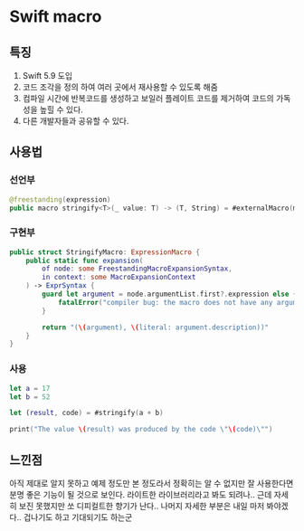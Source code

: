 # Swift macro

## 특징
1. Swift 5.9 도입
2.  코드 조각을 정의 하여 여러 곳에서 재사용할 수 있도록 해줌
3.  컴파일 시간에 반복코드를 생성하고 보일러 플레이트 코드를 제거하여 코드의 가독성을 높힐 수 있다.
4.  다른 개발자들과 공유할 수 있다.


## 사용법

### 선언부
``` swift
@freestanding(expression)
public macro stringify<T>(_ value: T) -> (T, String) = #externalMacro(module: "MyMacro_exampleMacros", type: "StringifyMacro")
```

### 구현부
```swift
public struct StringifyMacro: ExpressionMacro {
    public static func expansion(
        of node: some FreestandingMacroExpansionSyntax,
        in context: some MacroExpansionContext
    ) -> ExprSyntax {
        guard let argument = node.argumentList.first?.expression else {
            fatalError("compiler bug: the macro does not have any arguments")
        }

        return "(\(argument), \(literal: argument.description))"
    }
}
```

### 사용
```Swift 
let a = 17
let b = 52

let (result, code) = #stringify(a + b)

print("The value \(result) was produced by the code \"\(code)\"")
```

## 느낀점
아직 제대로 알지 못하고 예제 정도만 본 정도라서 정확히는 알 수 없지만 잘 사용한다면 분명 좋은 기능이 될 것으로 보인다.
라이트한 라이브러리라고 봐도 되려나..
근데 자세히 보진 못했지만 쏘 디피컬트한 향기가 난다..
나머지 자세한 부분은 내일 마저 봐야겠다..
겁나기도 하고 기대되기도 하는군